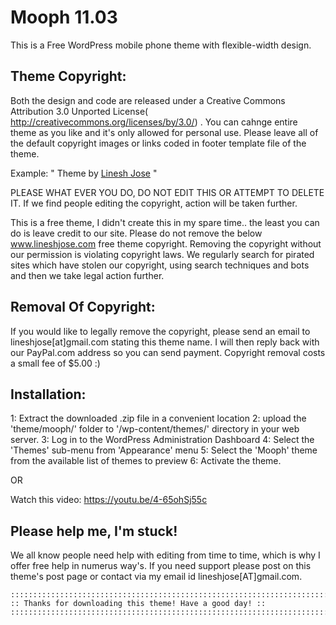 Mooph  11.03  
====================================
This is a Free WordPress mobile phone theme with flexible-width design.


 Theme Copyright:   
------------------------------------
Both the design and code are released under a Creative Commons Attribution 3.0 Unported License( http://creativecommons.org/licenses/by/3.0/) . You can cahnge entire theme as you like and it's only  allowed  for personal use.  Please  leave all of the default copyright images or links coded in footer template file of the theme.

Example: " Theme by <a href="http://lineshjose.com">Linesh Jose</a> "

PLEASE WHAT EVER YOU DO, DO NOT EDIT THIS OR ATTEMPT TO DELETE IT. If we find people editing the copyright, action will be taken further.
  
This is a free theme, I didn't create this in my spare time.. the least you can do is leave credit to our site. Please do not remove the below <a href="http://lineshjose.com">www.lineshjose.com</a> free theme copyright. Removing the copyright without our permission is violating copyright laws. We regularly search for pirated sites which have stolen our copyright, using search techniques and bots and then we take legal action further. 


Removal Of Copyright: 
------------------------------------
If you would like to legally remove the copyright, please send an email to lineshjose[at]gmail.com stating this theme name. I will then reply back with our PayPal.com address so you can send payment. Copyright removal costs a small fee of $5.00  :)



Installation:
------------------------------------
1: Extract the downloaded .zip file in a convenient location
2: upload the 'theme/mooph/' folder to '/wp-content/themes/' directory in your web server.
3: Log in to the WordPress Administration Dashboard
4: Select the 'Themes' sub-menu from 'Appearance' menu
5: Select the 'Mooph' theme from the available list of themes to preview
6: Activate the theme.

OR

Watch this video: https://youtu.be/4-65ohSj55c	
	
Please help me, I'm stuck!
------------------------------------
We all know people need help with editing from time to time, which is why I offer free help in numerus way's. If you  need support please post on this theme's post page or contact via my email id  lineshjose[AT]gmail.com.

	

	::::::::::::::::::::::::::::::::::::::::::::::::::::::::::::::::::::::::::::::::::::
	:: Thanks for downloading this theme! Have a good day! :: 
	:::::::::::::::::::::::::::::::::::::::::::::::::::::::::::::::::::::::::::::::::::: 
